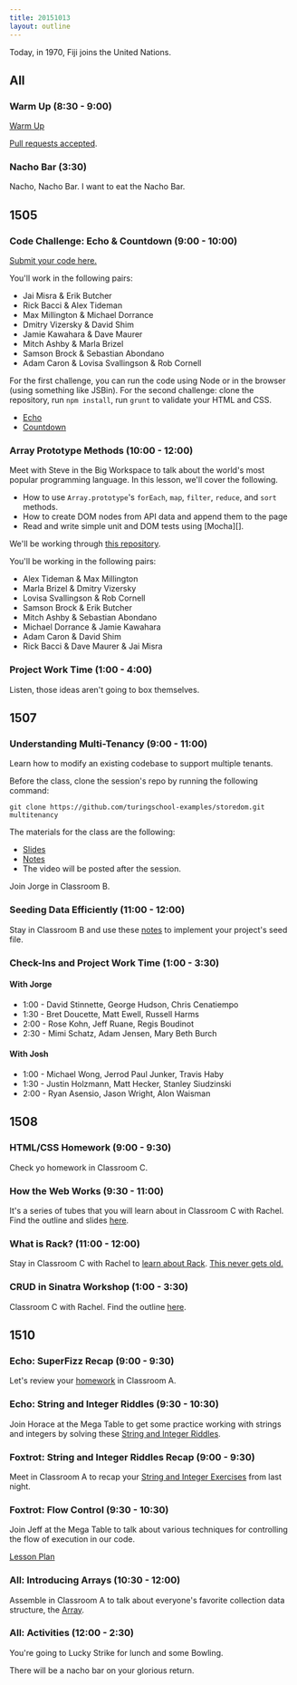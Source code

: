 ```yaml
---
title: 20151013
layout: outline
---
```


Today, in 1970, Fiji joins the United Nations.

## All

### Warm Up (8:30 - 9:00)

[Warm Up](https://thewarmup.herokuapp.com)

[Pull requests accepted](https://github.com/mikedao/the-warm-up).

### Nacho Bar (3:30)

Nacho, Nacho Bar. I want to eat the Nacho Bar.


## 1505

### Code Challenge: Echo & Countdown (9:00 - 10:00)

[Submit your code here.](http://piratepad.net/toTO9bXw2r)

You'll work in the following pairs:

* Jai Misra & Erik Butcher
* Rick Bacci & Alex Tideman
* Max Millington & Michael Dorrance
* Dmitry Vizersky & David Shim
* Jamie Kawahara & Dave Maurer
* Mitch Ashby & Marla Brizel
* Samson Brock & Sebastian Abondano
* Adam Caron & Lovisa Svallingson & Rob Cornell

For the first challenge, you can run the code using Node or in the browser (using something like JSBin). For the second challenge: clone the repository, run `npm install`, run `grunt` to validate your HTML and CSS.

* [Echo](https://github.com/turingschool/challenges/blob/master/echo.markdown)
* [Countdown](https://github.com/turingschool-examples/countdown)

### Array Prototype Methods (10:00 - 12:00)

Meet with Steve in the Big Workspace to talk about the world's most popular programming language. In this lesson, we'll cover the following.

* How to use `Array.prototype`'s `forEach`, `map`, `filter`, `reduce`, and `sort` methods.
* How to create DOM nodes from API data and append them to the page
* Read and write simple unit and DOM tests using [Mocha][].

We'll be working through [this repository](https://github.com/turingschool-examples/array-prototype-methods).

You'll be working in the following pairs:

* Alex Tideman & Max Millington
* Marla Brizel & Dmitry Vizersky
* Lovisa Svallingson & Rob Cornell
* Samson Brock & Erik Butcher
* Mitch Ashby & Sebastian Abondano
* Michael Dorrance & Jamie Kawahara
* Adam Caron & David Shim
* Rick Bacci & Dave Maurer & Jai Misra

### Project Work Time (1:00 - 4:00)

Listen, those ideas aren't going to box themselves.

## 1507

### Understanding Multi-Tenancy (9:00 - 11:00)

Learn how to modify an existing codebase to support multiple tenants.

Before the class, clone the session's repo by running the following command:

```
git clone https://github.com/turingschool-examples/storedom.git multitenancy
```

The materials for the class are the following:

* [Slides](https://www.dropbox.com/s/kv0s91l6uzrvwwv/Turing%20-%20Understanding%20Multitenancy.key?dl=0)
* [Notes](https://www.dropbox.com/s/uri3fsi5jsyaf9b/Turing%20-%20Understanding%20Multitenancy%20%28Notes%29.pages?dl=0)
* The video will be posted after the session.

Join Jorge in Classroom B.

### Seeding Data Efficiently (11:00 - 12:00)

Stay in Classroom B and use these [notes](https://www.dropbox.com/s/z4k6r81nu214u7v/Turing%20-%20Seeding%20Data%20Efficiently%20%28Notes%29.pages?dl=0) to implement your project's seed file.

### Check-Ins and Project Work Time (1:00 - 3:30)

#### With Jorge

* 1:00 - David Stinnette, George Hudson, Chris Cenatiempo
* 1:30 - Bret Doucette, Matt Ewell, Russell Harms
* 2:00 - Rose Kohn, Jeff Ruane, Regis Boudinot
* 2:30 - Mimi Schatz, Adam Jensen, Mary Beth Burch

#### With Josh

* 1:00 - Michael Wong, Jerrod Paul Junker, Travis Haby
* 1:30 - Justin Holzmann, Matt Hecker, Stanley Siudzinski
* 2:00 - Ryan Asensio, Jason Wright, Alon Waisman


## 1508

### HTML/CSS Homework (9:00 - 9:30)

Check yo homework in Classroom C.

### How the Web Works (9:30 - 11:00)

It's a series of tubes that you will learn about in Classroom C with Rachel. Find the outline and slides [here](https://github.com/turingschool/lesson_plans/blob/master/ruby_02-web_applications_with_ruby/how_the_web_works.markdown).

### What is Rack? (11:00 - 12:00)

Stay in Classroom C with Rachel to [learn about Rack](https://github.com/turingschool/lesson_plans/blob/master/ruby_02-web_applications_with_ruby/what_is_rack.markdown).
[This never gets old.](https://www.youtube.com/watch?v=HEXWRTEbj1I)

### CRUD in Sinatra Workshop (1:00 - 3:30)

Classroom C with Rachel. Find the outline [here](https://github.com/turingschool/lesson_plans/blob/master/ruby_02-web_applications_with_ruby/crud_sinatra.markdown). 


## 1510

### Echo: SuperFizz Recap (9:00 - 9:30)

Let's review your [homework](https://github.com/turingschool/challenges/blob/master/super_fizz.markdown) in Classroom A.

### Echo: String and Integer Riddles (9:30 - 10:30)

Join Horace at the Mega Table to get some practice working with strings and integers by solving
these [String and Integer Riddles](https://github.com/turingschool/challenges/blob/master/string-and-integer-riddles.markdown).

### Foxtrot: String and Integer Riddles Recap (9:00 - 9:30)

Meet in Classroom A to recap your [String and Integer Exercises](https://github.com/turingschool/challenges/blob/master/working_with_strings_and_integers.markdown)
from last night.

### Foxtrot: Flow Control (9:30 - 10:30)

Join Jeff at the Mega Table to talk about various techniques
for controlling the flow of execution in our code.

[Lesson Plan](https://github.com/turingschool/lesson_plans/blob/master/ruby_01-object_oriented_programming_with_ruby/flow_control.markdown)

### All: Introducing Arrays (10:30 - 12:00)

Assemble in Classroom A to talk about everyone's favorite collection data
structure, the [Array](https://github.com/turingschool/lesson_plans/blob/master/ruby_01-object_oriented_programming_with_ruby/arrays_and_hashes.markdown).

### All: Activities (12:00 - 2:30)

You're going to Lucky Strike for lunch and some Bowling.

There will be a nacho bar on your glorious return.
